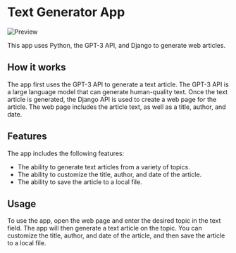 # Text Generator App

![Preview](https://flemking.vercel.app/_next/image?url=https%3A%2F%2Fi.ibb.co%2F8zxCs62%2Fwriterai-flemking-com.png&w=1920&q=75)

This app uses Python, the GPT-3 API, and Django to generate web articles.

## How it works

The app first uses the GPT-3 API to generate a text article. The GPT-3 API is a large language model that can generate human-quality text. Once the text article is generated, the Django API is used to create a web page for the article. The web page includes the article text, as well as a title, author, and date.

## Features

The app includes the following features:

* The ability to generate text articles from a variety of topics.
* The ability to customize the title, author, and date of the article.
* The ability to save the article to a local file.

## Usage

To use the app, open the web page and enter the desired topic in the text field. The app will then generate a text article on the topic. You can customize the title, author, and date of the article, and then save the article to a local file.
